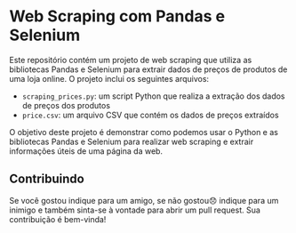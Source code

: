 <!DOCTYPE html>
<html>
  <head>
    <meta charset="UTF-8">
  </head>
  <body>
    <h1>Web Scraping com Pandas e Selenium</h1>
    <p>Este repositório contém um projeto de web scraping que utiliza as bibliotecas Pandas e Selenium para extrair dados de preços de produtos de uma loja online. O projeto inclui os seguintes arquivos:</p>
    <ul>
      <li><code>scraping_prices.py</code>: um script Python que realiza a extração dos dados de preços dos produtos</li>
      <li><code>price.csv</code>: um arquivo CSV que contém os dados de preços extraídos</li>
    </ul>
    <p>O objetivo deste projeto é demonstrar como podemos usar o Python e as bibliotecas Pandas e Selenium para realizar web scraping e extrair informações úteis de uma página da web.</p>
    <h2>Contribuindo</h2>
    <p>Se você gostou indique para um amigo, se não gostou😞 indique para um inimigo e também sinta-se à vontade para abrir um pull request. Sua contribuição é bem-vinda!</p>
   </body>
</html>
